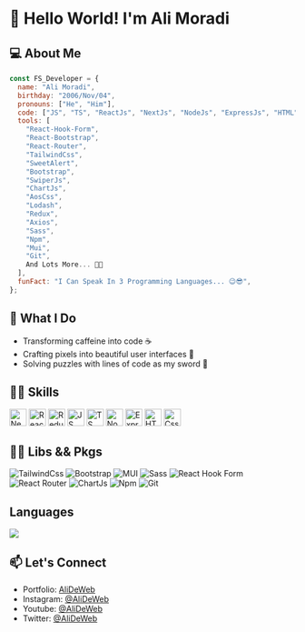 # 👋 Hello World! I'm Ali Moradi

## 💻 About Me

```javascript
const FS_Developer = {
  name: "Ali Moradi",
  birthday: "2006/Nov/04",
  pronouns: ["He", "Him"],
  code: ["JS", "TS", "ReactJs", "NextJs", "NodeJs", "ExpressJs", "HTML", "CSS" ],
  tools: [
    "React-Hook-Form",
    "React-Bootstrap",
    "React-Router",
    "TailwindCss",
    "SweetAlert",
    "Bootstrap",
    "SwiperJs",
    "ChartJs",
    "AosCss",
    "Lodash",
    "Redux",
    "Axios",
    "Sass",
    "Npm",
    "Mui",
    "Git",
    And Lots More... 🐱‍💻
  ],
  funFact: "I Can Speak In 3 Programming Languages... 😉😎",
};
```

## 🚀 What I Do

- Transforming caffeine into code ☕
- Crafting pixels into beautiful user interfaces 🎨
- Solving puzzles with lines of code as my sword 🧩

## 👨‍💻 Skills

<img title="NextJs" src="https://raw.githubusercontent.com/danielcranney/readme-generator/main/public/icons/skills/nextjs-colored.svg" alt="NextJs" width="30" /> <img title="React" src="https://raw.githubusercontent.com/danielcranney/readme-generator/main/public/icons/skills/react-colored.svg" alt="React" width="30" /> <img title="redux" src="https://raw.githubusercontent.com/danielcranney/readme-generator/main/public/icons/skills/redux-colored.svg" alt="Redux" width="30" /> <img title="JS" src="https://raw.githubusercontent.com/danielcranney/readme-generator/main/public/icons/skills/javascript-colored.svg" alt="JS" width="30" /> <img title="TS" src="https://raw.githubusercontent.com/danielcranney/readme-generator/main/public/icons/skills/typescript-colored.svg" alt="TS" width="30" /> <img title="NodeJs" src="https://raw.githubusercontent.com/danielcranney/readme-generator/main/public/icons/skills/nodejs-colored.svg" alt="NodeJs" width="30" /> <img title="ExpressJs" src="https://raw.githubusercontent.com/danielcranney/readme-generator/main/public/icons/skills/express-colored.svg" alt="ExpressJs" width="30" /> <img title="HTML" src="https://raw.githubusercontent.com/danielcranney/readme-generator/main/public/icons/skills/html5-colored.svg" alt="HTML" width="30" /> <img title="CSS" src="https://raw.githubusercontent.com/danielcranney/readme-generator/main/public/icons/skills/css3-colored.svg" alt="Css" width="30" />

## 🐱‍🏍 Libs && Pkgs

<img title="TailwindCss" src="https://img.shields.io/badge/tailwindcss-%2338B2AC.svg?style=for-the-badge&logo=tailwind-css&logoColor=white"> <img title="Bootstrap" src="https://img.shields.io/badge/bootstrap-%238511FA.svg?style=for-the-badge&logo=bootstrap&logoColor=white"> <img title="MUI" src="https://img.shields.io/badge/MUI-%230081CB.svg?style=for-the-badge&logo=mui&logoColor=whitee"> <img title="Sass" src="https://img.shields.io/badge/SASS-hotpink.svg?style=for-the-badge&logo=SASS&logoColor=white"> <img title="React Hook Form" src="https://img.shields.io/badge/React%20Hook%20Form-%23EC5990.svg?style=for-the-badge&logo=reacthookform&logoColor=white"> <img title="React Router" src="https://img.shields.io/badge/React_Router-CA4245?style=for-the-badge&logo=react-router&logoColor=white"> <img title="ChartJs" src="https://img.shields.io/badge/chart.js-F5788D.svg?style=for-the-badge&logo=chart.js&logoColor=white"> <img title="Npm" src="https://img.shields.io/badge/NPM-%23CB3837.svg?style=for-the-badge&logo=npm&logoColor=white"> <img title="Git" src="https://img.shields.io/badge/git-%23F05033.svg?style=for-the-badge&logo=git&logoColor=white">

## Languages

<img src="https://github-readme-stats.vercel.app/api/top-langs/?username=alideweb&layout=compact&theme=react" />

## 📫 Let's Connect

- Portfolio: [AliDeWeb](https://alideweb.github.io/AliDeWeb/)
- Instagram: [@AliDeWeb](https://instagram.com/alideweb?igshid=MmVlMjlkMTBhMg==)
- Youtube: [@AliDeWeb](https://youtube.com/@AliDeWeb?si=Rzkzl24UJgt0PP0f)
- Twitter: [@AliDeWeb](https://x.com/AliDeWeb?s=09)
